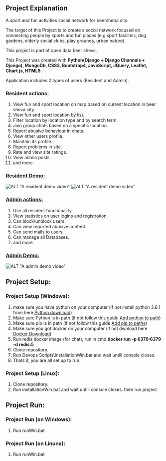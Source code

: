 ## Project Explanation
A sport and fun activities social network for beersheba city.

The target of this Project is to create a social network focused on connecting people by sports and fun places 
(e.g sport faciliteis, dog gardens, elderly social clubs, play grounds, urban nature).

This project is part of open data beer sheva.

This Project was created with <b> Python(Django + Django Channals + Djongo), MongoDb, CSS3, Bootstrap4, JavaScript,
JQuery, Leaflet, Chart.js, HTML5 </b>. 

Application includes 2 types of users (Resident and Admin).

### Resident actions:

1.  View fun and sport location on map based on current location in beer sheva city.
2.  View fun and sport location by list.
3.  Filter location by location type and by search term.
4.  Join group chats based on a specific location.
5.  Report abusive behaviour in chats.
6.  View other users profile.
7.  Maintain its profile.
8.  Report problems in site.
9.  Rate and view site ratings.
10. View admin posts.
11. and more.
### <u> Resident Demo:</u>
![ALT "A resident demo video"](https://github.com/leorrose/B7Fun/blob/master/Demos/UserDemoPart1.gif)
![ALT "A resident demo video"](https://github.com/leorrose/B7Fun/blob/master/Demos/UserDemoPart2.gif)

### <u> Admin actions:</u>

1.  Use all resident functionality.
2.  View statistics on user logins and registration.
3.  Can block\unblock users.
4.  Can view reported abusive content.
5.  Can send mails to users.
6.  Can manage all Databases.
7.  and more. 

### <u> Admin Demo: </u>
![ALT "A admin demo video"](https://github.com/leorrose/B7Fun/blob/master/Demos/AdminDemo.gif)

## Project Setup:

### Project Setup (Windows):

1. make sure you have python on your computer (if not install python 3.6.1 from here [Python download](https://www.python.org/downloads/windows/))
2. Make sure Python is in path (if not follow this guide [Add python to path](https://datatofish.com/add-python-to-windows-path/))
3. Make sure pip is in path (if not follow this guide [Add pip to pathe](https://appuals.com/fix-pip-is-not-recognized-as-an-internal-or-external-command/))
4. Make sure you got docker on your computer (if not dwnload here [Docker Download](https://docs.docker.com/docker-for-windows/install-windows-home/))
5. Run redis docker image (for chat), run in cmd **docker run -p 6379:6379 -d redis:5**
5. Clone repository.
6. Run Devops Scripts\installationWin.bat and wait untill console closes.
7. Thats it, you are all set up to run.

### Project Setup (Linux):

1. Clone repository.
2. Run installationWin.bat and wait untill console closes. then run project 

## Project Run:

### Project Run (on Windows):

1. Run runWin.bat

### Project Run (on Linunx):

1. Run runWin.bat 


